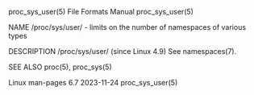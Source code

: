 proc_sys_user(5)						      File Formats Manual						      proc_sys_user(5)

NAME
       /proc/sys/user/ - limits on the number of namespaces of various types

DESCRIPTION
       /proc/sys/user/ (since Linux 4.9)
	      See namespaces(7).

SEE ALSO
       proc(5), proc_sys(5)

Linux man-pages 6.7							  2023-11-24							      proc_sys_user(5)
